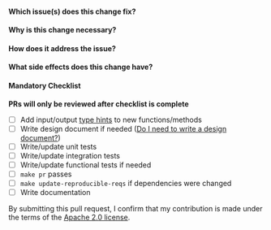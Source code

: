 #### Which issue(s) does this change fix?
<!-- Use the format #<issue-number>, e.g. #42 -->


#### Why is this change necessary?


#### How does it address the issue?


#### What side effects does this change have?


#### Mandatory Checklist
**PRs will only be reviewed after checklist is complete**

- [ ] Add input/output [type hints](https://docs.python.org/3/library/typing.html) to new functions/methods
- [ ] Write design document if needed ([Do I need to write a design document?](https://github.com/aws/aws-sam-cli/blob/develop/DEVELOPMENT_GUIDE.md#design-document))
- [ ] Write/update unit tests
- [ ] Write/update integration tests
- [ ] Write/update functional tests if needed
- [ ] `make pr` passes
- [ ] `make update-reproducible-reqs` if dependencies were changed
- [ ] Write documentation

By submitting this pull request, I confirm that my contribution is made under the terms of the [Apache 2.0 license](https://www.apache.org/licenses/LICENSE-2.0).
